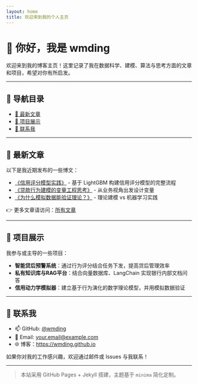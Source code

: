 ```yaml
---
layout: home
title: 欢迎来到我的个人主页
---
```


# 👋 你好，我是 wmding

欢迎来到我的博客主页！这里记录了我在数据科学、建模、算法与思考方面的文章和项目，希望对你有所启发。

---

## 📂 导航目录

- [📝 最新文章](#最新文章)
- [📌 项目展示](#项目展示)
- [💬 联系我](#联系我)

---

## 📝 最新文章

以下是我近期发布的一些博文：

- [《信用评分模型实践》](./posts/2024-05-28-scorecard.html) - 基于 LightGBM 构建信用评分模型的完整流程
- [《贷款行为建模的变量工程思考》](./posts/2024-05-12-loan-features.html) - 从业务视角出发设计变量
- [《为什么模拟数据能验证理论？》](./posts/2024-04-30-simulated-theory.html) - 理论建模 vs 机器学习实践

👉 更多文章请访问：[所有文章](./posts/)

---

## 📌 项目展示

我参与或主导的一些项目：

- **智能贷后预警系统**：通过行为评分结合任务下发，提高贷后管理效率  
- **私有知识库与RAG平台**：结合向量数据库、LangChain 实现银行内部文档问答  
- **信用动力学模拟器**：建立基于行为演化的数学理论模型，并用模拟数据验证  

---

## 💬 联系我

- 📫 GitHub: [@wmding](https://github.com/wmding)
- 📧 Email: your.email@example.com
- 🌐 博客：<https://wmding.github.io>

如果你对我的工作感兴趣，欢迎通过邮件或 Issues 与我联系！

---

> 本站采用 GitHub Pages + Jekyll 搭建，主题基于 `minima` 简化定制。
